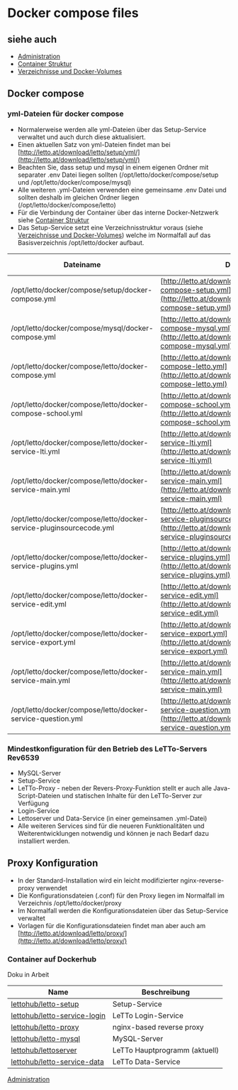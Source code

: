 # Docker compose files
##  siehe auch 
* [Administration](../Administration/index.md)
* [Container Struktur](../ContainerStruktur/index.md)
* [Verzeichnisse und Docker-Volumes](../VerzeichnisseundDocker-Volumes/index.md)

##  Docker compose 
###  yml-Dateien für docker compose 
* Normalerweise werden alle yml-Dateien über das Setup-Service verwaltet und auch durch diese aktualisiert.
* Einen aktuellen Satz von yml-Dateien findet man bei [http://letto.at/download/letto/setup/yml/](http://letto.at/download/letto/setup/yml/)
* Beachten Sie, dass setup und mysql in einem eigenen Ordner mit separater .env Datei liegen sollten (/opt/letto/docker/compose/setup und /opt/letto/docker/compose/mysql)
* Alle weiteren .yml-Dateien verwenden eine gemeinsame .env Datei und sollten deshalb im gleichen Ordner liegen (/opt/letto/docker/compose/letto) 
* Für die Verbindung der Container über das interne Docker-Netzwerk siehe [Container Struktur](../ContainerStruktur/index.md)
* Das Setup-Service setzt eine Verzeichnisstruktur voraus (siehe [Verzeichnisse und Docker-Volumes](../VerzeichnisseundDocker-Volumes/index.md)) welche im Normalfall auf das Basisverzeichnis /opt/letto/docker aufbaut. 

<div  class="wikitable" style="text-align: left; width: 100%;" >

| Dateiname                                                           | Download                                                                                                                                                     | Startet                        | Environment Variable                              |
|---------------------------------------------------------------------|--------------------------------------------------------------------------------------------------------------------------------------------------------------|--------------------------------|---------------------------------------------------|
| /opt/letto/docker/compose/setup/docker-compose.yml                  | [http://letto.at/download/letto/setup/yml/docker-compose-setup.yml](http://letto.at/download/letto/setup/yml/docker-compose-setup.yml)                       | Setup-Service                  | [Setup Environment](../SetupEnvironment/index.md) |
| /opt/letto/docker/compose/mysql/docker-compose.yml                  | [http://letto.at/download/letto/setup/yml/docker-compose-mysql.yml](http://letto.at/download/letto/setup/yml/docker-compose-mysql.yml)                       | MySQL-Server, phpmyadmin       | [MySQL Environment](../MySQLEnvironment/index.md) |
| /opt/letto/docker/compose/letto/docker-compose.yml                  | [http://letto.at/download/letto/setup/yml/docker-compose-letto.yml](http://letto.at/download/letto/setup/yml/docker-compose-letto.yml)                       | Login-Service, Reverse-Proxy   | [LeTTo Environment](../LeTToEnvironment/index.md) |
| /opt/letto/docker/compose/letto/docker-compose-school.yml           | [http://letto.at/download/letto/setup/yml/docker-compose-school.yml](http://letto.at/download/letto/setup/yml/docker-compose-school.yml)                     | LeTTo-Server, Data-Service     | [LeTTo Environment](../LeTToEnvironment/index.md) |
| /opt/letto/docker/compose/letto/docker-service-lti.yml              | [http://letto.at/download/letto/setup/yml/docker-service-lti.yml](http://letto.at/download/letto/setup/yml/docker-service-lti.yml)                           | LTI-Service                    | [LeTTo Environment](../LeTToEnvironment/index.md) |
| /opt/letto/docker/compose/letto/docker-service-main.yml             | [http://letto.at/download/letto/setup/yml/docker-service-main.yml](http://letto.at/download/letto/setup/yml/docker-service-main.yml)                         | neues Main-Service             | [LeTTo Environment](../LeTToEnvironment/index.md) |
| /opt/letto/docker/compose/letto/docker-service-pluginsourcecode.yml | [http://letto.at/download/letto/setup/yml/docker-service-pluginsourcecode.yml](http://letto.at/download/letto/setup/yml/docker-service-pluginsourcecode.yml) | Plugin für Java Programmabgabe | [LeTTo Environment](../LeTToEnvironment/index.md) |
| /opt/letto/docker/compose/letto/docker-service-plugins.yml          | [http://letto.at/download/letto/setup/yml/docker-service-plugins.yml](http://letto.at/download/letto/setup/yml/docker-service-plugins.yml)                   | Plugin-Sammlung von LeTTo      | [LeTTo Environment](../LeTToEnvironment/index.md) |
| /opt/letto/docker/compose/letto/docker-service-edit.yml             | [http://letto.at/download/letto/setup/yml/docker-service-edit.yml](http://letto.at/download/letto/setup/yml/docker-service-edit.yml)                         | neues Edit-Service             | [LeTTo Environment](../LeTToEnvironment/index.md) |
| /opt/letto/docker/compose/letto/docker-service-export.yml           | [http://letto.at/download/letto/setup/yml/docker-service-export.yml](http://letto.at/download/letto/setup/yml/docker-service-export.yml)                     | neues Export-Service           | [LeTTo Environment](../LeTToEnvironment/index.md) |
| /opt/letto/docker/compose/letto/docker-service-main.yml             | [http://letto.at/download/letto/setup/yml/docker-service-main.yml](http://letto.at/download/letto/setup/yml/docker-service-main.yml)                         | neues Main-Service             | [LeTTo Environment](../LeTToEnvironment/index.md) |
| /opt/letto/docker/compose/letto/docker-service-question.yml         | [http://letto.at/download/letto/setup/yml/docker-service-question.yml](http://letto.at/download/letto/setup/yml/docker-service-question.yml)                 | neues Question-Service         | [LeTTo Environment](../LeTToEnvironment/index.md) |
</div>

###  Mindestkonfiguration für den Betrieb des LeTTo-Servers Rev6539 
* MySQL-Server
* Setup-Service
* LeTTo-Proxy - neben der Revers-Proxy-Funktion stellt er auch alle Java-Script-Dateien und statischen Inhalte für den LeTTo-Server zur Verfügung
* Login-Service
* Lettoserver und Data-Service (in einer gemeinsamen .yml-Datei)
* Alle weiteren Services sind für die neueren Funktionalitäten und Weiterentwicklungen notwendig und können je nach Bedarf dazu installiert werden. 

##  Proxy Konfiguration 
* In der Standard-Installation wird ein leicht modifizierter nginx-reverse-proxy verwendet
* Die Konfigurationsdateien (.conf) für den Proxy liegen im Normalfall im Verzeichnis /opt/letto/docker/proxy
* Im Normalfall werden die Konfigurationsdateien über das Setup-Service verwaltet
* Vorlagen für die Konfigurationsdateien findet man aber auch am [http://letto.at/download/letto/proxy/](http://letto.at/download/letto/proxy/)


###  Container auf Dockerhub 
Doku in Arbeit

<div  class="wikitable" style="text-align: left; width: 100%;" >

| Name                                                     | Beschreibung                  |
|----------------------------------------------------------|-------------------------------|
| [lettohub/letto-setup](/notimplemented/index.md)         | Setup-Service                 |
| [lettohub/letto-service-login](/notimplemented/index.md) | LeTTo Login-Service           |
| [lettohub/letto-proxy](/notimplemented/index.md)         | nginx-based reverse proxy     |
| [lettohub/letto-mysql](/notimplemented/index.md)         | MySQL-Server                  |
| [lettohub/lettoserver](/notimplemented/index.md)         | LeTTo Hauptprogramm (aktuell) |
| [lettohub/letto-service-data](/notimplemented/index.md)  | LeTTo Data-Service            |
</div>

[Administration](../Administration/index.md)

